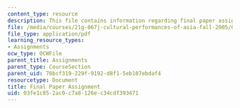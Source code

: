 ```yaml
---
content_type: resource
description: This file contains information regarding final paper assignment.
file: /media/courses/21g-067j-cultural-performances-of-asia-fall-2005/03fe1c852ac0c7a8126ec34cdf393471_MIT21G_067JF05_essay3assig.pdf
file_type: application/pdf
learning_resource_types:
- Assignments
ocw_type: OCWFile
parent_title: Assignments
parent_type: CourseSection
parent_uid: 78bcf319-229f-9192-d8f1-5eb107ebdaf4
resourcetype: Document
title: Final Paper Assignment
uid: 03fe1c85-2ac0-c7a8-126e-c34cdf393471
---
```

